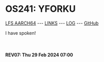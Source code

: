 ---
---

# OS241: YFORKU

[LFS AARCH64](LFS/) --- [LINKS](LINKS/) --- [LOG](TXT/mylog.txt) --- [GitHub](https://github.com/yforku/os241/)

I have spoken!

<br><b>
#### REV07: Thu 29 Feb 2024 07:00
<br>
